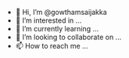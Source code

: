 - 👋 Hi, I’m @gowthamsaijakka
- 👀 I’m interested in ...
- 🌱 I’m currently learning ...
- 💞️ I’m looking to collaborate on ...
- 📫 How to reach me ...

<!---
gowthamsaijakka/gowthamsaijakka is a ✨ special ✨ repository because its `README.md` (this file) appears on your GitHub profile.
You can click the Preview link to take a look at your changes.
--->
